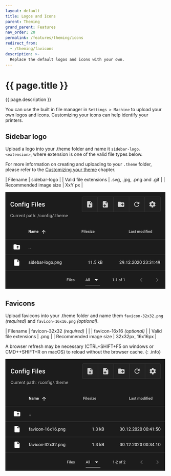 ```yaml
---
layout: default
title: Logos and Icons
parent: Theming
grand_parent: Features
nav_order: 20
permalink: /features/theming/icons
redirect_from:
  - /theming/favicons
description: >-
  Replace the default logos and icons with your own.
---
```


# {{ page.title }}
{{ page.description }}

You can use the built in file manager in `Settings > Machine` to upload your own logos and icons.  Customizing your icons can help identify your printers.

## Sidebar logo
Upload a logo into your .theme folder and name it `sidebar-logo.<extension>`, where extension is one of the valid file types below.

For more information on creating and uploading to your `.theme` folder, please refer to the [Customizing your theme](/features/theming/prepare) chapter.

| Filename					| sidebar-logo				|
| Valid file extensions		| .svg, .jpg, .png and .gif	|
| Recommended image size	| XxY px					|

![screenshot](img/screenshot-sidebar-logo.png)

## Favicons
Upload favicons into your .theme folder and name them `favicon-32x32.png` *(required)*	and `favicon-16x16.png` *(optional)*.

| Filename					| favicon-32x32 *(required)*	|
|							| favicon-16x16 *(optional)* 	|
| Valid file extensions		| .png							|
| Recommended image size	| 32x32px, 16x16px				|

A browser refresh may be necessary (CTRL+SHIFT+F5 on windows or CMD++SHIFT+R on macOS) to reload without the browser cache.
{: .info}

![screenshot](img/screenshot-favicons.png)